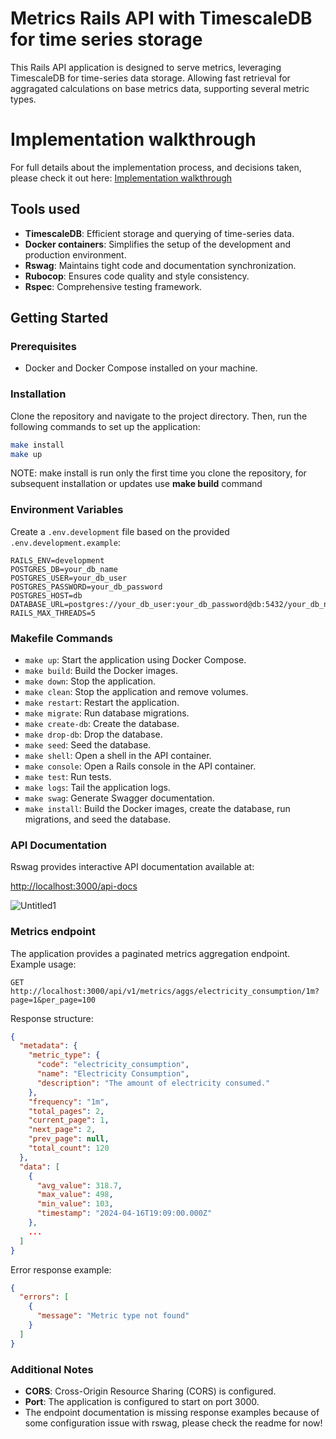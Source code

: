 
# Metrics Rails API with TimescaleDB for time series storage

This Rails API application is designed to serve metrics, leveraging TimescaleDB for time-series data storage. Allowing fast retrieval for aggragated calculations on base metrics data, supporting several metric types.

# Implementation walkthrough
For full details about the implementation process, and decisions taken, please check it out here: [Implementation walkthrough](https://github.com/Mustapha90/metrics-backend/blob/main/implementation_details.md)

## Tools used

- **TimescaleDB**: Efficient storage and querying of time-series data.
- **Docker containers**: Simplifies the setup of the development and production environment.
- **Rswag**: Maintains tight code and documentation synchronization.
- **Rubocop**: Ensures code quality and style consistency.
- **Rspec**: Comprehensive testing framework.

## Getting Started

### Prerequisites

- Docker and Docker Compose installed on your machine.

### Installation

Clone the repository and navigate to the project directory. Then, run the following commands to set up the application:

```bash
make install
make up
```

NOTE: make install is run only the first time you clone the repository, for subsequent installation or updates use **make build** command

### Environment Variables

Create a `.env.development` file based on the provided `.env.development.example`:

```dotenv
RAILS_ENV=development
POSTGRES_DB=your_db_name
POSTGRES_USER=your_db_user
POSTGRES_PASSWORD=your_db_password
POSTGRES_HOST=db
DATABASE_URL=postgres://your_db_user:your_db_password@db:5432/your_db_name
RAILS_MAX_THREADS=5
```

### Makefile Commands

- `make up`: Start the application using Docker Compose.
- `make build`: Build the Docker images.
- `make down`: Stop the application.
- `make clean`: Stop the application and remove volumes.
- `make restart`: Restart the application.
- `make migrate`: Run database migrations.
- `make create-db`: Create the database.
- `make drop-db`: Drop the database.
- `make seed`: Seed the database.
- `make shell`: Open a shell in the API container.
- `make console`: Open a Rails console in the API container.
- `make test`: Run tests.
- `make logs`: Tail the application logs.
- `make swag`: Generate Swagger documentation.
- `make install`: Build the Docker images, create the database, run migrations, and seed the database.

### API Documentation

Rswag provides interactive API documentation available at:

[http://localhost:3000/api-docs](http://localhost:3000/api-docs)

![Untitled1](https://github.com/Mustapha90/metrics-backend/assets/18019846/25ad1778-f369-4870-9016-884a5f9128af)

### Metrics endpoint

The application provides a paginated metrics aggregation endpoint. Example usage:

```
GET http://localhost:3000/api/v1/metrics/aggs/electricity_consumption/1m?page=1&per_page=100
```

Response structure:

```json
{
  "metadata": {
    "metric_type": {
      "code": "electricity_consumption",
      "name": "Electricity Consumption",
      "description": "The amount of electricity consumed."
    },
    "frequency": "1m",
    "total_pages": 2,
    "current_page": 1,
    "next_page": 2,
    "prev_page": null,
    "total_count": 120
  },
  "data": [
    {
      "avg_value": 318.7,
      "max_value": 498,
      "min_value": 103,
      "timestamp": "2024-04-16T19:09:00.000Z"
    },
    ...
  ]
}
```

Error response example:

```json
{
  "errors": [
    {
      "message": "Metric type not found"
    }
  ]
}
```

### Additional Notes

- **CORS**: Cross-Origin Resource Sharing (CORS) is configured.
- **Port**: The application is configured to start on port 3000.
- The endpoint documentation is missing response examples because of some configuration issue with rswag, please check the readme for now!
